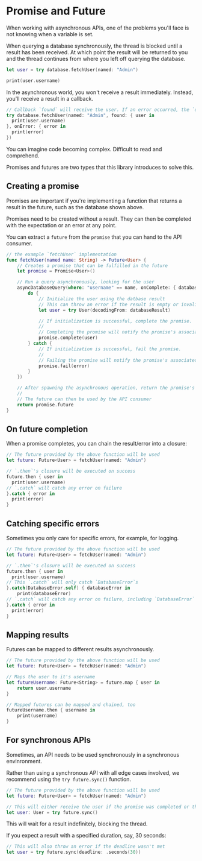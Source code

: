 # Promise and Future

When working with asynchronous APIs, one of the problems you'll face is not knowing when a variable is set.

When querying a database synchronously, the thread is blocked until a result has been received. At which point the result will be returned to you and the thread continues from where you left off querying the database.

```swift
let user = try database.fetchUser(named: "Admin")

print(user.username)
```

In the asynchronous world, you won't receive a result immediately. Instead, you'll receive a result in a callback.

```swift
// Callback `found` will receive the user. If an error occurred, the `onError` callback will be called instead.
try database.fetchUser(named: "Admin", found: { user in
  print(user.username)
}, onError: { error in
  print(error)
})
```

You can imagine code becoming complex. Difficult to read and comprehend.

Promises and futures are two types that this library introduces to solve this.

## Creating a promise

Promises are important if you're implementing a function that returns a result in the future, such as the database shown above.

Promises need to be created without a result. They can then be completed with the expectation or an error at any point.

You can extract a `future` from the `promise` that you can hand to the API consumer.

```swift
// the example `fetchUser` implementation
func fetchUser(named name: String) -> Future<User> {
	// Creates a promise that can be fulfilled in the future
	let promise = Promise<User>()

	// Run a query asynchronously, looking for the user
	asyncDatabaseQuery(where: "username" == name, onComplete: { databaseResult in
		do {
			// Initialize the user using the datbase result
			// This can throw an error if the result is empty or invalid
			let user = try User(decodingFrom: databaseResult)

			// If initialization is successful, complete the promise.
			//
			// Completing the promise will notify the promise's associated future with this user
			promise.complete(user)
		} catch {
			// If initialization is successful, fail the promise.
			//
			// Failing the promise will notify the promise's associated future with an error
			promise.fail(error)
		}
	})

	// After spawning the asynchronous operation, return the promise's associated future
	//
	// The future can then be used by the API consumer
	return promise.future
}
```

## On future completion

When a promise completes, you can chain the result/error into a closure:

```swift
// The future provided by the above function will be used
let future: Future<User> = fetchUser(named: "Admin")

// `.then`'s closure will be executed on success
future.then { user in
  print(user.username)
// `.catch` will catch any error on failure
}.catch { error in
  print(error)
}
```

## Catching specific errors

Sometimes you only care for specific errors, for example, for logging.

```swift
// The future provided by the above function will be used
let future: Future<User> = fetchUser(named: "Admin")

// `.then`'s closure will be executed on success
future.then { user in
  print(user.username)
// This `.catch` will only catch `DatabaseError`s
}.catch(DatabaseError.self) { databaseError in
	print(databaseError)
// `.catch` will catch any error on failure, including `DatabaseError` types
}.catch { error in
  print(error)
}
```

## Mapping results

Futures can be mapped to different results asynchronously.

```swift
// The future provided by the above function will be used
let future: Future<User> = fetchUser(named: "Admin")

// Maps the user to it's username
let futureUsername: Future<String> = future.map { user in
	return user.username
}

// Mapped futures can be mapped and chained, too
futureUsername.then { username in
	print(username)
}
```

## For synchronous APIs

Sometimes, an API needs to be used synchronously in a synchronous envinronment.

Rather than using a synchronous API with all edge cases involved, we recommend using the `try future.sync()` function.

```swift
// The future provided by the above function will be used
let future: Future<User> = fetchUser(named: "Admin")

// This will either receive the user if the promise was completed or throw an error if the promise was failed.
let user: User = try future.sync()
```

This will wait for a result indefinitely, blocking the thread.

If you expect a result with a specified duration, say, 30 seconds:

```swift
// This will also throw an error if the deadline wasn't met
let user = try future.sync(deadline: .seconds(30))
```
